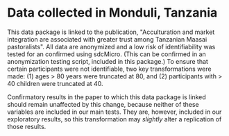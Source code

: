 # Data collected in Monduli, Tanzania

This data package is linked to the publication, "Acculturation and market integration are associated with greater trust among Tanzanian Maasai pastoralists". All data are anonymized and a low risk of identifiability was tested for an confirmed using sdcMicro. (This can be confirmed in an anonymization testing script, included in this package.) To ensure that certain participants were not identifiable, two key transformations were made: (1) ages > 80 years were truncated at 80, and (2) participants with > 40 children were truncated at 40. 

Confirmatory results in the paper to which this data package is linked should remain unaffected by this change, because neither of these variables are included in our main tests. They are, however, included in our exploratory results, so this transformation may *slightly* alter a replication of those results.